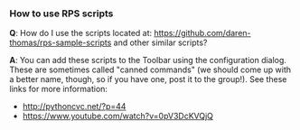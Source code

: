 ### How to use RPS scripts ###

**Q**: How do I use the scripts located at: https://github.com/daren-thomas/rps-sample-scripts and other similar scripts?

**A**:  You can add these scripts to the Toolbar using the configuration dialog. These are sometimes called "canned commands" (we should come up with a better name, though, so if you have one, post it to the group!). See these links for more information:

  * http://pythoncvc.net/?p=44
  * https://www.youtube.com/watch?v=0pV3DcKVQjQ